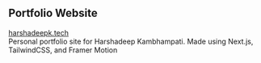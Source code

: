 ## Portfolio Website
[harshadeepk.tech](harshadeepk.tech)  
Personal portfolio site for Harshadeep Kambhampati. Made using Next.js, TailwindCSS, and Framer Motion
